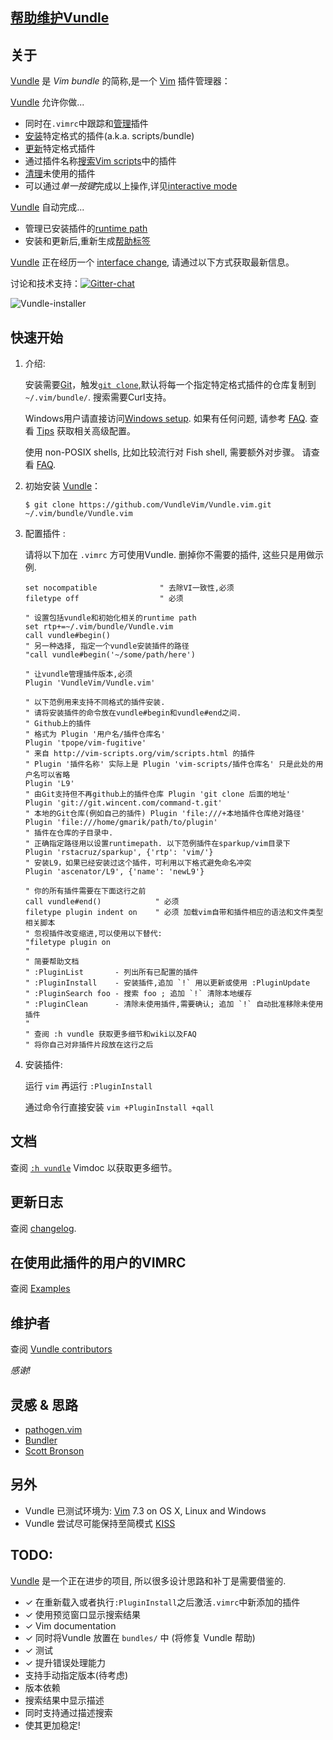 ## [帮助维护Vundle](https://github.com/VundleVim/Vundle.vim/issues/383)

## 关于

[Vundle] 是 _Vim bundle_ 的简称,是一个 [Vim] 插件管理器：

[Vundle] 允许你做...

* 同时在`.vimrc`中跟踪和[管理](https://github.com/VundleVim/Vundle.vim/blob/v0.10.2/doc/vundle.txt#L126-L233)插件
* [安装](https://github.com/VundleVim/Vundle.vim/blob/v0.10.2/doc/vundle.txt#L234-L254)特定格式的插件(a.k.a. scripts/bundle)
* [更新](https://github.com/VundleVim/Vundle.vim/blob/v0.10.2/doc/vundle.txt#L255-L265)特定格式插件
* 通过插件名称[搜索](https://github.com/VundleVim/Vundle.vim/blob/v0.10.2/doc/vundle.txt#L266-L295)[Vim scripts](http://vim-scripts.org/vim/scripts.html)中的插件
* [清理](https://github.com/VundleVim/Vundle.vim/blob/v0.10.2/doc/vundle.txt#L303-L318)未使用的插件
* 可以通过*单一按键*完成以上操作,详见[interactive mode](https://github.com/VundleVim/Vundle.vim/blob/v0.10.2/doc/vundle.txt#L319-L360)

[Vundle] 自动完成...

* 管理已安装插件的[runtime path](http://vimdoc.sourceforge.net/htmldoc/options.html#%27runtimepath%27)
* 安装和更新后,重新生成[帮助标签](http://vimdoc.sourceforge.net/htmldoc/helphelp.html#:helptags)

[Vundle] 正在经历一个 [interface change], 请通过以下方式获取最新信息。

讨论和技术支持：[![Gitter-chat](https://badges.gitter.im/VundleVim/Vundle.vim.svg)](https://gitter.im/VundleVim/Vundle.vim)

![Vundle-installer](http://i.imgur.com/Rueh7Cc.png)

## 快速开始

1. 介绍:

   安装需要[Git](http://git-scm.com/)，触发[`git clone`](http://gitref.org/creating/#clone),默认将每一个指定特定格式插件的仓库复制到`~/.vim/bundle/`.
   搜索需要Curl支持。

   Windows用户请直接访问[Windows setup]. 如果有任何问题, 请参考 [FAQ].
   查看 [Tips] 获取相关高级配置。

   使用 non-POSIX shells, 比如比较流行对 Fish shell, 需要额外对步骤。 请查看 [FAQ].

2. 初始安装 [Vundle]：

   `$ git clone https://github.com/VundleVim/Vundle.vim.git ~/.vim/bundle/Vundle.vim`

3. 配置插件 :

   请将以下加在 `.vimrc` 方可使用Vundle. 删掉你不需要的插件, 这些只是用做示例.

   ```vim
   set nocompatible              " 去除VI一致性,必须
   filetype off                  " 必须

   " 设置包括vundle和初始化相关的runtime path
   set rtp+=~/.vim/bundle/Vundle.vim
   call vundle#begin()
   " 另一种选择, 指定一个vundle安装插件的路径
   "call vundle#begin('~/some/path/here')

   " 让vundle管理插件版本,必须
   Plugin 'VundleVim/Vundle.vim'

   " 以下范例用来支持不同格式的插件安装.
   " 请将安装插件的命令放在vundle#begin和vundle#end之间.
   " Github上的插件
   " 格式为 Plugin '用户名/插件仓库名'
   Plugin 'tpope/vim-fugitive'
   " 来自 http://vim-scripts.org/vim/scripts.html 的插件
   " Plugin '插件名称' 实际上是 Plugin 'vim-scripts/插件仓库名' 只是此处的用户名可以省略
   Plugin 'L9'
   " 由Git支持但不再github上的插件仓库 Plugin 'git clone 后面的地址'
   Plugin 'git://git.wincent.com/command-t.git'
   " 本地的Git仓库(例如自己的插件) Plugin 'file:///+本地插件仓库绝对路径'
   Plugin 'file:///home/gmarik/path/to/plugin'
   " 插件在仓库的子目录中.
   " 正确指定路径用以设置runtimepath. 以下范例插件在sparkup/vim目录下
   Plugin 'rstacruz/sparkup', {'rtp': 'vim/'}
   " 安装L9，如果已经安装过这个插件，可利用以下格式避免命名冲突
   Plugin 'ascenator/L9', {'name': 'newL9'}

   " 你的所有插件需要在下面这行之前
   call vundle#end()            " 必须
   filetype plugin indent on    " 必须 加载vim自带和插件相应的语法和文件类型相关脚本
   " 忽视插件改变缩进,可以使用以下替代:
   "filetype plugin on
   "
   " 简要帮助文档
   " :PluginList       - 列出所有已配置的插件
   " :PluginInstall    - 安装插件,追加 `!` 用以更新或使用 :PluginUpdate
   " :PluginSearch foo - 搜索 foo ; 追加 `!` 清除本地缓存
   " :PluginClean      - 清除未使用插件,需要确认; 追加 `!` 自动批准移除未使用插件
   "
   " 查阅 :h vundle 获取更多细节和wiki以及FAQ
   " 将你自己对非插件片段放在这行之后
   ```

4. 安装插件:

   运行 `vim` 再运行 `:PluginInstall`

   通过命令行直接安装 `vim +PluginInstall +qall`

## 文档

查阅 [`:h vundle`](https://github.com/VundleVim/Vundle.vim/blob/master/doc/vundle.txt) Vimdoc 以获取更多细节。

## 更新日志

查阅 [changelog](https://github.com/VundleVim/Vundle.vim/blob/master/changelog.md).

## 在使用此插件的用户的VIMRC

查阅 [Examples](https://github.com/VundleVim/Vundle.vim/wiki/Examples)

## 维护者

查阅 [Vundle contributors](https://github.com/VundleVim/Vundle.vim/graphs/contributors)

*感谢!*

## 灵感 & 思路

* [pathogen.vim](http://github.com/tpope/vim-pathogen/)
* [Bundler](https://github.com/bundler/bundler)
* [Scott Bronson](http://github.com/bronson)

## 另外

* Vundle 已测试环境为: [Vim] 7.3 on OS X, Linux and Windows
* Vundle 尝试尽可能保持至简模式 [KISS](http://en.wikipedia.org/wiki/KISS_principle) 

## TODO:
[Vundle] 是一个正在进步的项目, 所以很多设计思路和补丁是需要借鉴的.

* ✓ 在重新载入或者执行`:PluginInstall`之后激活`.vimrc`中新添加的插件
* ✓ 使用预览窗口显示搜索结果
* ✓ Vim documentation
* ✓ 同时将Vundle 放置在 `bundles/` 中 (将修复 Vundle 帮助)
* ✓ 测试
* ✓ 提升错误处理能力
* 支持手动指定版本(待考虑)
* 版本依赖
* 搜索结果中显示描述
* 同时支持通过描述搜索
* 使其更加稳定!

[Vundle]:http://github.com/VundleVim/Vundle.vim
[Windows setup]:https://github.com/VundleVim/Vundle.vim/wiki/Vundle-for-Windows
[FAQ]:https://github.com/VundleVim/Vundle.vim/wiki
[Tips]:https://github.com/VundleVim/Vundle.vim/wiki/Tips-and-Tricks
[Vim]:http://www.vim.org
[Git]:http://git-scm.com
[`git clone`]:http://gitref.org/creating/#clone

[Vim scripts]:http://vim-scripts.org/vim/scripts.html
[help tags]:http://vimdoc.sourceforge.net/htmldoc/helphelp.html#:helptags
[runtime path]:http://vimdoc.sourceforge.net/htmldoc/options.html#%27runtimepath%27

[configure]:https://github.com/VundleVim/Vundle.vim/blob/v0.10.2/doc/vundle.txt#L126-L233
[install]:https://github.com/VundleVim/Vundle.vim/blob/v0.10.2/doc/vundle.txt#L234-L254
[update]:https://github.com/VundleVim/Vundle.vim/blob/v0.10.2/doc/vundle.txt#L255-L265
[search]:https://github.com/VundleVim/Vundle.vim/blob/v0.10.2/doc/vundle.txt#L266-L295
[clean]:https://github.com/VundleVim/Vundle.vim/blob/v0.10.2/doc/vundle.txt#L303-L318
[interactive mode]:https://github.com/VundleVim/Vundle.vim/blob/v0.10.2/doc/vundle.txt#L319-L360
[interface change]:https://github.com/VundleVim/Vundle.vim/blob/v0.10.2/doc/vundle.txt#L372-L396

